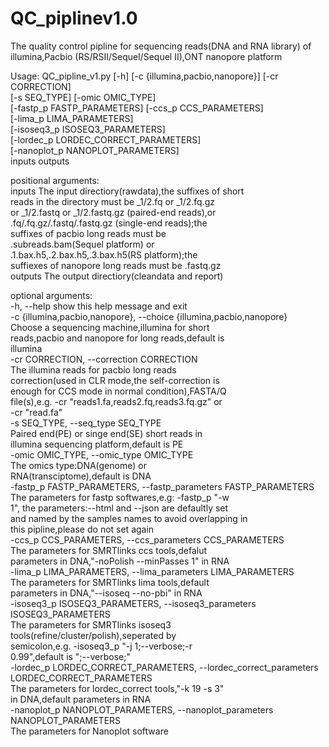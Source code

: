 # QC_piplinev1.0
The quality control pipline for sequencing reads(DNA and RNA library) of illumina,Pacbio (RS/RSII/Sequel/Sequel II),ONT nanopore platform

Usage: QC_pipline_v1.py [-h] [-c {illumina,pacbio,nanopore}] [-cr CORRECTION]  
                        [-s SEQ_TYPE] [-omic OMIC_TYPE]  
                        [-fastp_p FASTP_PARAMETERS] [-ccs_p CCS_PARAMETERS]  
                        [-lima_p LIMA_PARAMETERS]  
                        [-isoseq3_p ISOSEQ3_PARAMETERS]  
                        [-lordec_p LORDEC_CORRECT_PARAMETERS]  
                        [-nanoplot_p NANOPLOT_PARAMETERS]  
                        inputs outputs  

positional arguments:  
  inputs                The input directiory(rawdata),the suffixes of short  
                        reads in the directory must be _1/2.fq or _1/2.fq.gz  
                        or _1/2.fastq or _1/2.fastq.gz (paired-end reads),or  
                        .fq/.fq.gz/.fastq/.fastq.gz (single-end reads);the  
                        suffixes of pacbio long reads must be  
                        .subreads.bam(Sequel platform) or  
                        .1.bax.h5,.2.bax.h5,.3.bax.h5(RS platform);the  
                        suffiexes of nanopore long reads must be .fastq.gz  
  outputs               The output directiory(cleandata and report)  

optional arguments:  
  -h, --help            show this help message and exit  
  -c {illumina,pacbio,nanopore}, --choice {illumina,pacbio,nanopore}  
                        Choose a sequencing machine,illumina for short  
                        reads,pacbio and nanopore for long reads,default is  
                        illumina  
  -cr CORRECTION, --correction CORRECTION  
                        The illumina reads for pacbio long reads  
                        correction(used in CLR mode,the self-correction is  
                        enough for CCS mode in normal condition),FASTA/Q  
                        file(s),e.g. -cr "reads1.fa,reads2.fq,reads3.fq.gz" or  
                        -cr "read.fa"  
  -s SEQ_TYPE, --seq_type SEQ_TYPE  
                        Paired end(PE) or singe end(SE) short reads in  
                        illumina sequencing platform,default is PE  
  -omic OMIC_TYPE, --omic_type OMIC_TYPE  
                        The omics type:DNA(genome) or  
                        RNA(transciptome),default is DNA  
  -fastp_p FASTP_PARAMETERS, --fastp_parameters FASTP_PARAMETERS  
                        The parameters for fastp softwares,e.g: -fastp_p "-w  
                        1", the parameters:--html and --json are defaultly set  
                        and named by the samples names to avoid overlapping in  
                        this pipline,please do not set again  
  -ccs_p CCS_PARAMETERS, --ccs_parameters CCS_PARAMETERS  
                        The parameters for SMRTlinks ccs tools,defalut  
                        parameters in DNA,"-noPolish --minPasses 1" in RNA  
  -lima_p LIMA_PARAMETERS, --lima_parameters LIMA_PARAMETERS  
                        The parameters for SMRTlinks lima tools,default  
                        parameters in DNA,"--isoseq --no-pbi" in RNA  
  -isoseq3_p ISOSEQ3_PARAMETERS, --isoseq3_parameters ISOSEQ3_PARAMETERS  
                        The parameters for SMRTlinks isoseq3  
                        tools(refine/cluster/polish),seperated by  
                        semicolon,e.g. -isoseq3_p "-j 1;--verbose;-r  
                        0.99",default is ";--verbose;"  
  -lordec_p LORDEC_CORRECT_PARAMETERS, --lordec_correct_parameters LORDEC_CORRECT_PARAMETERS  
                        The parameters for lordec_correct tools,"-k 19 -s 3"  
                        in DNA,default parameters in RNA  
  -nanoplot_p NANOPLOT_PARAMETERS, --nanoplot_parameters NANOPLOT_PARAMETERS  
                        The parameters for Nanoplot software  
